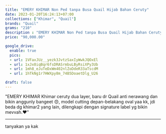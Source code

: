 ```yaml
---
title: "EMERY KHIMAR Non Ped tanpa Busa Quail Hijab Bahan Ceruty"
date: 2023-01-20T16:24:13+07:00
collections: ["Khimar", "Quail"]
brands: "Quail"
grams: "210"
description : "EMERY KHIMAR Non Ped tanpa Busa Quail Hijab Bahan Ceruty"
price: "90,000.00"

google_drive:
  enable: true
  pics:
  - url: 1VFaxJUz__yezk3JvtzSaxIyWwkJQOxEl
  - url: 1xJx0iqBqr6fsDRASrmbuLByRsiXPy3Ub
  - url: 1mh8_eJuTeDxWm402nlZoDdeR33aTscdM
  - url: 1hTkNg1r7HWXpy8m_74B5DoaetDlg_U26

draft: false
---
```


"EMERY  KHIMAR
Khimar ceruty dua layer, baru dr Quail anti nerawang dan bikin anggunly bangeet 😍, model cutting depan-belakang oval yaa kk, jdi beda dg khimar2 yang lain, dilengkapi dengan signature label yg bikin mevvah.❤️"

---

tanyakan ya kak


